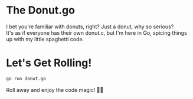 # The Donut.go

I bet you're familiar with donuts, right? Just a donut, why so serious?     
It's as if everyone has their own donut.c, but I'm here in Go, spicing things up with my little spaghetti code.

# Let's Get Rolling!

```bash
go run donut.go
```

Roll away and enjoy the code magic! 🍩✨
